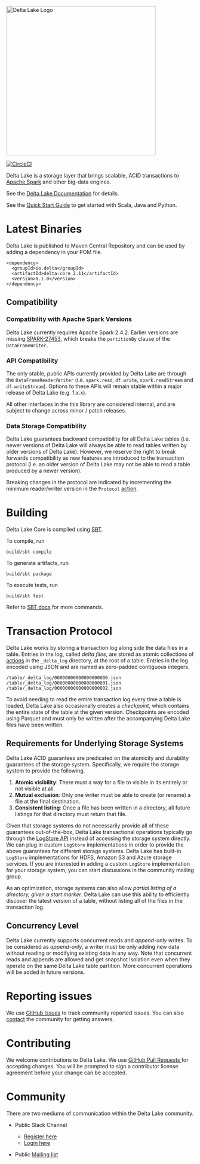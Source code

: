 <img src="https://docs.delta.io/latest/_static/delta-lake-white.png" width="400" alt="Delta Lake Logo"></img>

[![CircleCI](https://circleci.com/gh/delta-io/delta/tree/master.svg?style=svg)](https://circleci.com/gh/delta-io/delta/tree/master)

Delta Lake is a storage layer that brings scalable, ACID transactions to [Apache Spark](https://spark.apache.org) and other big-data engines.

See the [Delta Lake Documentation](https://docs.delta.io) for details.

See the [Quick Start Guide](https://docs.delta.io/latest/quick-start.html) to get started with Scala, Java and Python.

# Latest Binaries

Delta Lake is published to Maven Central Repository and can be used by adding a dependency in your POM file.

    <dependency>
      <groupId>io.delta</groupId>
      <artifactId>delta-core_2.11</artifactId>
      <version>0.1.0</version>
    </dependency>

## Compatibility

### Compatibility with Apache Spark Versions

Delta Lake currently requires Apache Spark 2.4.2. Earlier versions are missing [SPARK-27453](https://issues.apache.org/jira/browse/SPARK-27453), which breaks the `partitionBy` clause of the `DataFrameWriter`.

### API Compatibility

The only stable, public APIs currently provided by Delta Lake are through the `DataFrameReader`/`Writer` (i.e. `spark.read`, `df.write`, `spark.readStream` and `df.writeStream`). Options to these APIs will remain stable within a major release of Delta Lake (e.g. 1.x.x).

All other interfaces in the this library are considered internal, and are subject to change across minor / patch releases.

### Data Storage Compatibility

Delta Lake guarantees backward compatibility for all Delta Lake tables (i.e. newer versions of Delta Lake will always be able to read tables written by older versions of Delta Lake). However, we reserve the right to break forwards compatibility as new features are introduced to the transaction protocol (i.e. an older version of Delta Lake may not be able to read a table produced by a newer version).

Breaking changes in the protocol are indicated by incrementing the minimum reader/writer version in the `Protocol` [action](https://github.com/delta-io/delta/blob/master/src/main/scala/org/apache/spark/sql/delta/actions/actions.scala).

# Building

Delta Lake Core is compiled using [SBT](https://www.scala-sbt.org/1.x/docs/Command-Line-Reference.html). 

To compile, run

    build/sbt compile

To generate artifacts, run

    build/sbt package

To execute tests, run
  
    build/sbt test

Refer to [SBT docs](https://www.scala-sbt.org/1.x/docs/Command-Line-Reference.html) for more commands.

# Transaction Protocol

Delta Lake works by storing a transaction log along side the data files in a table.  Entries in the log, called _delta files_, are stored as atomic collections of [actions](https://github.com/delta-io/delta/blob/master/src/main/scala/org/apache/spark/sql/delta/actions/actions.scala) in the `_delta_log` directory, at the root of a table. Entries in the log encoded using JSON and are named as zero-padded contiguous integers.

    /table/_delta_log/00000000000000000000.json
    /table/_delta_log/00000000000000000001.json
    /table/_delta_log/00000000000000000002.json

To avoid needing to read the entire transaction log every time a table is loaded, Delta Lake also occasionally creates a _checkpoint_, which contains the entire state of the table at the given version. Checkpoints are encoded using Parquet and must only be written after the accompanying Delta Lake files have been written.

## Requirements for Underlying Storage Systems

Delta Lake ACID guarantees are predicated on the atomicity and durability guarantees of the storage system. Specifically, we require the storage system to provide the following. 

1. **Atomic visibility**: There must a way for a file to visible in its entirely or not visible at all. 
2. **Mutual exclusion**: Only one writer must be able to create (or rename) a file at the final destination.
3. **Consistent listing**: Once a file has been written in a directory, all future listings for that directory must return that file.

Given that storage systems do not necessarily provide all of these guarantees out-of-the-box, Delta Lake transactional operations typically go through the [LogStore API](https://github.com/delta-io/delta/blob/master/src/main/scala/org/apache/spark/sql/delta/storage/LogStore.scala) instead of accessing the storage system directly. We can plug in custom `LogStore` implementations in order to provide the above guarantees for different storage systems. Delta Lake has built-in `LogStore` implementations for HDFS, Amazon S3 and Azure storage services. If you are interested in adding a custom `LogStore` implementation for your storage system, you can start discussions in the community mailing group.

As an optimization, storage systems can also allow _partial listing of a directory, given a start marker_. Delta Lake can use this ability to efficiently discover the latest version of a table, without listing all of the files in the transaction log.

## Concurrency Level

Delta Lake currently supports concurrent reads and _append-only_ writes. To be considered as _append-only_, a writer must be only adding new data without reading or modifying existing data in any way. Note that concurrent reads and appends are allowed and get snapshot isolation even when they operate on the same Delta Lake table partition. More concurrent operations will be added in future versions.

# Reporting issues
We use [GitHub Issues](https://github.com/delta-io/delta/issues) to track community reported issues. You can also [contact](#community) the community for getting answers.

# Contributing 
We welcome contributions to Delta Lake. We use [GitHub Pull Requests ](https://github.com/delta-io/delta/pulls) for accepting changes. You will be prompted to sign a contributor license agreement before your change can be accepted.

# Community

There are two mediums of communication within the Delta Lake community. 

- Public Slack Channel
  - [Register here](https://join.slack.com/t/delta-users/shared_invite/enQtNTY1NDg0ODcxOTI1LWE3YjMxOTM4MmM0YWNhNjE2YmI2OGI4N2Y3MTRhOWQ1YzE3MTMyYTM5YzRiZWZlYzMwYzk0M2JiZmJhY2Q4NWI)
  - [Login here](https://delta-users.slack.com/)

- Public [Mailing list](https://groups.google.com/forum/#!forum/delta-users)
